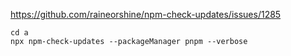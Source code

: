 https://github.com/raineorshine/npm-check-updates/issues/1285

```
cd a
npx npm-check-updates --packageManager pnpm --verbose
```